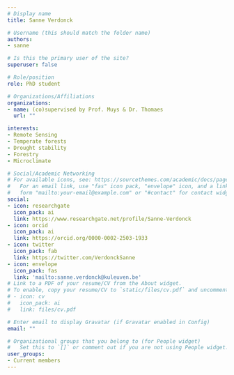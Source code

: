```yaml
---
# Display name
title: Sanne Verdonck

# Username (this should match the folder name)
authors:
- sanne

# Is this the primary user of the site?
superuser: false

# Role/position
role: PhD student

# Organizations/Affiliations
organizations:
- name: (co)supervised by Prof. Muys & Dr. Thomaes
  url: ""

interests:
- Remote Sensing
- Temperate forests
- Drought stability
- Forestry
- Microclimate

# Social/Academic Networking
# For available icons, see: https://sourcethemes.com/academic/docs/page-builder/#icons
#   For an email link, use "fas" icon pack, "envelope" icon, and a link in the
#   form "mailto:your-email@example.com" or "#contact" for contact widget.
social:
- icon: researchgate
  icon_pack: ai
  link: https://www.researchgate.net/profile/Sanne-Verdonck
- icon: orcid
  icon_pack: ai
  link: https://orcid.org/0000-0002-2503-1933
- icon: twitter
  icon_pack: fab
  link: https://twitter.com/VerdonckSanne
- icon: envelope
  icon_pack: fas
  link: 'mailto:sanne.verdonck@kuleuven.be'
# Link to a PDF of your resume/CV from the About widget.
# To enable, copy your resume/CV to `static/files/cv.pdf` and uncomment the lines below.
# - icon: cv
#   icon_pack: ai
#   link: files/cv.pdf

# Enter email to display Gravatar (if Gravatar enabled in Config)
email: ""

# Organizational groups that you belong to (for People widget)
#   Set this to `[]` or comment out if you are not using People widget.
user_groups:
- Current members
---
```


